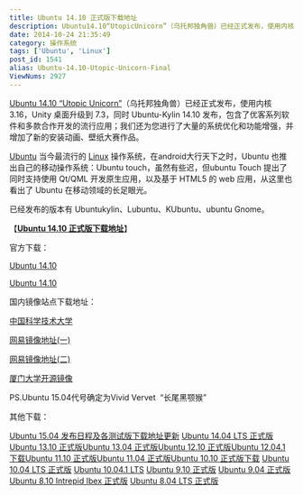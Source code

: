 ```yaml
---
title: Ubuntu 14.10 正式版下载地址
description: Ubuntu14.10“UtopicUnicorn”（乌托邦独角兽）已经正式发布，使用内核3.16，Unity桌面升级到7.3，同时Ubuntu-Kylin14.10发布，包含了优客系列软件和多款合作开发的流行应用；我们还为您进行了大量的系统优化和功能增强，并增加了新的安装动画、壁纸大赛作品。Ubuntu当今最流行的Linux操作系统，在andro
date: 2014-10-24 21:35:49
category: 操作系统
tags: ['Ubuntu', 'Linux']
post_id: 1541
alias: Ubuntu-14.10-Utopic-Unicorn-Final
ViewNums: 2927
---
```


[Ubuntu 14.10 “Utopic Unicorn”](/blog/ubuntu-1410-utopic-unicorn-final)（乌托邦独角兽）已经正式发布，使用内核 3.16，Unity 桌面升级到 7.3，同时 Ubuntu-Kylin 14.10 发布，包含了优客系列软件和多款合作开发的流行应用；我们还为您进行了大量的系统优化和功能增强，并增加了新的安装动画、壁纸大赛作品。

[Ubuntu](/tags/Ubuntu) 当今最流行的 [Linux](/tags/Linux) 操作系统，在android大行天下之时，Ubuntu 也推出自己的移动操作系统：Ubuntu touch，虽然有些迟，但ubuntu Touch 提出了同时支持使用 Qt/QML 开发原生应用，以及基于 HTML5 的 web 应用，从这里也看出了 Ubuntu 在移动领域的长足眼光。

已经发布的版本有 Ubuntukylin、Lubuntu、KUbuntu、ubuntu Gnome。

【[**Ubuntu 14.10 正式版下载地址**](/blog/ubuntu-1410-utopic-unicorn-final)】

官方下载：

[Ubuntu 14.10](http://releases.ubuntu.com/14.10/)

[Ubuntu 14.10](http://releases.ubuntu.com/utopic/)

国内镜像站点下载地址：

[中国科学技术大学](http://mirrors.ustc.edu.cn/ubuntu-releases/14.10/)

[网易镜像地址(一)](http://ubuntu.cn99.com/ubuntu-releases/14.10/)

[网易镜像地址(二)](http://mirrors.163.com/ubuntu-releases/14.10/)

[厦门大学开源镜像](http://mirrors.xmu.edu.cn/ubuntu/releases//14.10/)

PS.Ubuntu 15.04代号确定为Vivid Vervet  “长尾黑颚猴”

其他下载：

[Ubuntu 15.04 发布日程及各测试版下载地址更新](/blog/ubuntu-1504)
[Ubuntu 14.04 LTS 正式版](/blog/ubuntu-1404-lts-final) [Ubuntu 13.10 正式版](/blog/ubuntu-1310-final)[Ubuntu 13.04 正式版](/blog/ubuntu-1304-final)[Ubuntu 12.10 正式版](/blog/ubuntu-1210-final)[Ubuntu 12.04.1 下载](/blog/ubuntu-12041)[Ubuntu 11.10 正式版](/blog/ubuntu-1110-final)[Ubuntu 11.04 正式版](/blog/ubuntu-1104-final)[Ubuntu 10.10 正式版下载](/blog/ubuntu-1010-maverick-meerkat "ubuntu 1010 正式版下载")
[Ubuntu 10.04 LTS 正式版](/blog/ubuntu-1004-lts-final)
[Ubuntu 10.04.1 LTS](/blog/ubuntu-10041-lts "ubuntu 10041 lts 下载")
[Ubuntu 9.10 正式版](/blog/ubuntu-910-final)
[Ubuntu 9.04 正式版](/blog/ubuntu-904-final)
[Ubuntu 8.10 Intrepid Ibex 正式版](/blog/ubuntu-810-intrepid-ibex)
[Ubuntu 8.04 LTS 正式版](/blog/ubuntu-804-lts-download-xiazai)

